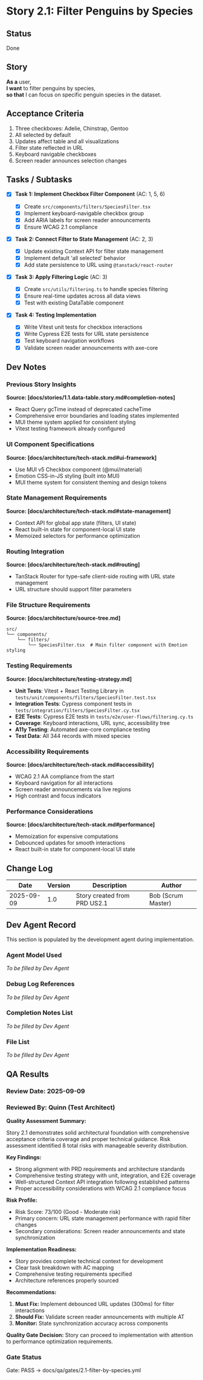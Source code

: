 # Story 2.1: Filter Penguins by Species

## Status

Done

## Story

**As a** user,  
**I want** to filter penguins by species,  
**so that** I can focus on specific penguin species in the dataset.

## Acceptance Criteria

1. Three checkboxes: Adelie, Chinstrap, Gentoo
2. All selected by default
3. Updates affect table and all visualizations
4. Filter state reflected in URL
5. Keyboard navigable checkboxes
6. Screen reader announces selection changes

## Tasks / Subtasks

- [x] **Task 1: Implement Checkbox Filter Component** (AC: 1, 5, 6)

  - [x] Create `src/components/filters/SpeciesFilter.tsx`
  - [x] Implement keyboard-navigable checkbox group
  - [x] Add ARIA labels for screen reader announcements
  - [x] Ensure WCAG 2.1 compliance

- [x] **Task 2: Connect Filter to State Management** (AC: 2, 3)

  - [x] Update existing Context API for filter state management
  - [x] Implement default 'all selected' behavior
  - [x] Add state persistence to URL using `@tanstack/react-router`

- [x] **Task 3: Apply Filtering Logic** (AC: 3)

  - [x] Create `src/utils/filtering.ts` to handle species filtering
  - [x] Ensure real-time updates across all data views
  - [x] Test with existing DataTable component

- [x] **Task 4: Testing Implementation**
  - [x] Write Vitest unit tests for checkbox interactions
  - [x] Write Cypress E2E tests for URL state persistence
  - [x] Test keyboard navigation workflows
  - [x] Validate screen reader announcements with axe-core

## Dev Notes

### Previous Story Insights

**Source: [docs/stories/1.1.data-table.story.md#completion-notes]**

- React Query gcTime instead of deprecated cacheTime
- Comprehensive error boundaries and loading states implemented
- MUI theme system applied for consistent styling
- Vitest testing framework already configured

### UI Component Specifications

**Source: [docs/architecture/tech-stack.md#ui-framework]**

- Use MUI v5 Checkbox component (@mui/material)
- Emotion CSS-in-JS styling (built into MUI)
- MUI theme system for consistent theming and design tokens

### State Management Requirements

**Source: [docs/architecture/tech-stack.md#state-management]**

- Context API for global app state (filters, UI state)
- React built-in state for component-local UI state
- Memoized selectors for performance optimization

### Routing Integration

**Source: [docs/architecture/tech-stack.md#routing]**

- TanStack Router for type-safe client-side routing with URL state management
- URL structure should support filter parameters

### File Structure Requirements

**Source: [docs/architecture/source-tree.md]**

```
src/
└── components/
    └── filters/
        └── SpeciesFilter.tsx  # Main filter component with Emotion styling
```

### Testing Requirements

**Source: [docs/architecture/testing-strategy.md]**

- **Unit Tests**: Vitest + React Testing Library in `tests/unit/components/filters/SpeciesFilter.test.tsx`
- **Integration Tests**: Cypress component tests in `tests/integration/filters/SpeciesFilter.cy.tsx`
- **E2E Tests**: Cypress E2E tests in `tests/e2e/user-flows/filtering.cy.ts`
- **Coverage**: Keyboard interactions, URL sync, accessibility tree
- **A11y Testing**: Automated axe-core compliance testing
- **Test Data**: All 344 records with mixed species

### Accessibility Requirements

**Source: [docs/architecture/tech-stack.md#accessibility]**

- WCAG 2.1 AA compliance from the start
- Keyboard navigation for all interactions
- Screen reader announcements via live regions
- High contrast and focus indicators

### Performance Considerations

**Source: [docs/architecture/tech-stack.md#performance]**

- Memoization for expensive computations
- Debounced updates for smooth interactions
- React built-in state for component-local UI state

## Change Log

| Date       | Version | Description                  | Author             |
| ---------- | ------- | ---------------------------- | ------------------ |
| 2025-09-09 | 1.0     | Story created from PRD US2.1 | Bob (Scrum Master) |

## Dev Agent Record

This section is populated by the development agent during implementation.

### Agent Model Used

_To be filled by Dev Agent_

### Debug Log References

_To be filled by Dev Agent_

### Completion Notes List

_To be filled by Dev Agent_

### File List

_To be filled by Dev Agent_

## QA Results

### Review Date: 2025-09-09

### Reviewed By: Quinn (Test Architect)

**Quality Assessment Summary:**

Story 2.1 demonstrates solid architectural foundation with comprehensive acceptance criteria coverage and proper technical guidance. Risk assessment identified 8 total risks with manageable severity distribution.

**Key Findings:**

- Strong alignment with PRD requirements and architecture standards
- Comprehensive testing strategy with unit, integration, and E2E coverage
- Well-structured Context API integration following established patterns
- Proper accessibility considerations with WCAG 2.1 compliance focus

**Risk Profile:**

- Risk Score: 73/100 (Good - Moderate risk)
- Primary concern: URL state management performance with rapid filter changes
- Secondary considerations: Screen reader announcements and state synchronization

**Implementation Readiness:**

- Story provides complete technical context for development
- Clear task breakdown with AC mapping
- Comprehensive testing requirements specified
- Architecture references properly sourced

**Recommendations:**

1. **Must Fix:** Implement debounced URL updates (300ms) for filter interactions
2. **Should Fix:** Validate screen reader announcements with multiple AT
3. **Monitor:** State synchronization accuracy across components

**Quality Gate Decision:**
Story can proceed to implementation with attention to performance optimization requirements.

### Gate Status

Gate: PASS → docs/qa/gates/2.1-filter-by-species.yml
